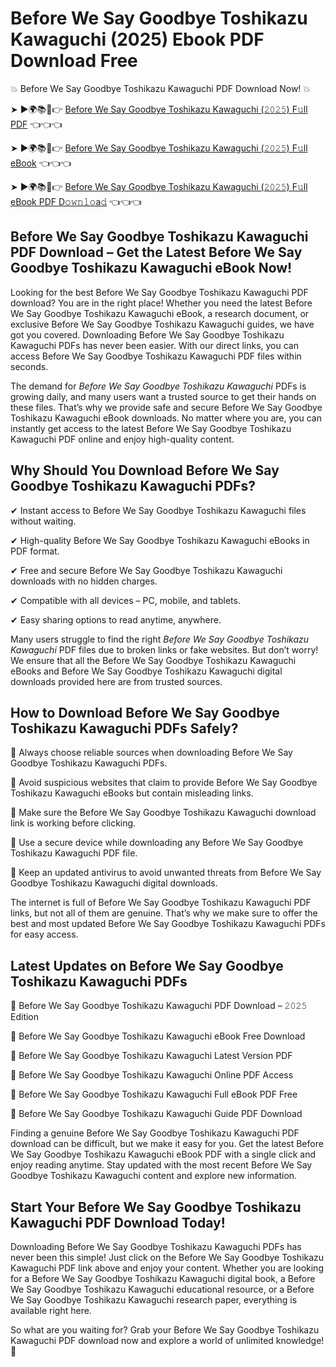# Before We Say Goodbye Toshikazu Kawaguchi (2025) Ebook PDF Download Free

💥 Before We Say Goodbye Toshikazu Kawaguchi PDF Download Now! 💥

➤ ►🌍📚📱👉 [Before We Say Goodbye Toshikazu Kawaguchi (𝟸𝟶𝟸𝟻) F𝚞ll PDF](https://getpdf.xyz/before-we-say-goodbye-toshikazu-kawaguchi) 👈👈👈


➤ ►🌍📚📱👉 [Before We Say Goodbye Toshikazu Kawaguchi (𝟸𝟶𝟸𝟻) F𝚞ll eBook](https://getpdf.xyz/before-we-say-goodbye-toshikazu-kawaguchi) 👈👈👈


➤ ►🌍📚📱👉 [Before We Say Goodbye Toshikazu Kawaguchi (𝟸𝟶𝟸𝟻) F𝚞ll eBook PDF D𝚘𝚠𝚗𝚕𝚘a𝚍](https://getpdf.xyz/before-we-say-goodbye-toshikazu-kawaguchi) 👈👈👈


## Before We Say Goodbye Toshikazu Kawaguchi PDF Download – Get the Latest Before We Say Goodbye Toshikazu Kawaguchi eBook Now!

Looking for the best Before We Say Goodbye Toshikazu Kawaguchi PDF download? You are in the right place! Whether you need the latest Before We Say Goodbye Toshikazu Kawaguchi eBook, a research document, or exclusive Before We Say Goodbye Toshikazu Kawaguchi guides, we have got you covered. Downloading Before We Say Goodbye Toshikazu Kawaguchi PDFs has never been easier. With our direct links, you can access Before We Say Goodbye Toshikazu Kawaguchi PDF files within seconds.

The demand for *Before We Say Goodbye Toshikazu Kawaguchi* PDFs is growing daily, and many users want a trusted source to get their hands on these files. That’s why we provide safe and secure Before We Say Goodbye Toshikazu Kawaguchi eBook downloads. No matter where you are, you can instantly get access to the latest Before We Say Goodbye Toshikazu Kawaguchi PDF online and enjoy high-quality content.

## Why Should You Download Before We Say Goodbye Toshikazu Kawaguchi PDFs?

✔ Instant access to Before We Say Goodbye Toshikazu Kawaguchi files without waiting.

✔ High-quality Before We Say Goodbye Toshikazu Kawaguchi eBooks in PDF format.

✔ Free and secure Before We Say Goodbye Toshikazu Kawaguchi downloads with no hidden charges.

✔ Compatible with all devices – PC, mobile, and tablets.

✔ Easy sharing options to read anytime, anywhere.

Many users struggle to find the right *Before We Say Goodbye Toshikazu Kawaguchi* PDF files due to broken links or fake websites. But don’t worry! We ensure that all the Before We Say Goodbye Toshikazu Kawaguchi eBooks and Before We Say Goodbye Toshikazu Kawaguchi digital downloads provided here are from trusted sources.

## How to Download Before We Say Goodbye Toshikazu Kawaguchi PDFs Safely?

📌 Always choose reliable sources when downloading Before We Say Goodbye Toshikazu Kawaguchi PDFs.

📌 Avoid suspicious websites that claim to provide Before We Say Goodbye Toshikazu Kawaguchi eBooks but contain misleading links.

📌 Make sure the Before We Say Goodbye Toshikazu Kawaguchi download link is working before clicking.

📌 Use a secure device while downloading any Before We Say Goodbye Toshikazu Kawaguchi PDF file.

📌 Keep an updated antivirus to avoid unwanted threats from Before We Say Goodbye Toshikazu Kawaguchi digital downloads.

The internet is full of Before We Say Goodbye Toshikazu Kawaguchi PDF links, but not all of them are genuine. That’s why we make sure to offer the best and most updated Before We Say Goodbye Toshikazu Kawaguchi PDFs for easy access.

## Latest Updates on Before We Say Goodbye Toshikazu Kawaguchi PDFs

🔹 Before We Say Goodbye Toshikazu Kawaguchi PDF Download – 𝟸𝟶𝟸𝟻 Edition

🔹 Before We Say Goodbye Toshikazu Kawaguchi eBook Free Download

🔹 Before We Say Goodbye Toshikazu Kawaguchi Latest Version PDF

🔹 Before We Say Goodbye Toshikazu Kawaguchi Online PDF Access

🔹 Before We Say Goodbye Toshikazu Kawaguchi Full eBook PDF Free

🔹 Before We Say Goodbye Toshikazu Kawaguchi Guide PDF Download

Finding a genuine Before We Say Goodbye Toshikazu Kawaguchi PDF download can be difficult, but we make it easy for you. Get the latest Before We Say Goodbye Toshikazu Kawaguchi eBook PDF with a single click and enjoy reading anytime. Stay updated with the most recent Before We Say Goodbye Toshikazu Kawaguchi content and explore new information.

## Start Your Before We Say Goodbye Toshikazu Kawaguchi PDF Download Today!

Downloading Before We Say Goodbye Toshikazu Kawaguchi PDFs has never been this simple! Just click on the Before We Say Goodbye Toshikazu Kawaguchi PDF link above and enjoy your content. Whether you are looking for a Before We Say Goodbye Toshikazu Kawaguchi digital book, a Before We Say Goodbye Toshikazu Kawaguchi educational resource, or a Before We Say Goodbye Toshikazu Kawaguchi research paper, everything is available right here.

So what are you waiting for? Grab your Before We Say Goodbye Toshikazu Kawaguchi PDF download now and explore a world of unlimited knowledge! 🚀
